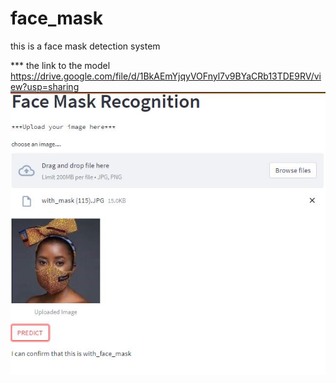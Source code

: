 # face_mask
this is a face mask detection system


*** the link to the model https://drive.google.com/file/d/1BkAEmYjqyVOFnyl7v9BYaCRb13TDE9RV/view?usp=sharing
<img src="https://github.com/Adetayo047/face_mask/blob/main/face_mask_detection%20using%20streamlit.JPG" alt="face mask recognition"/>
